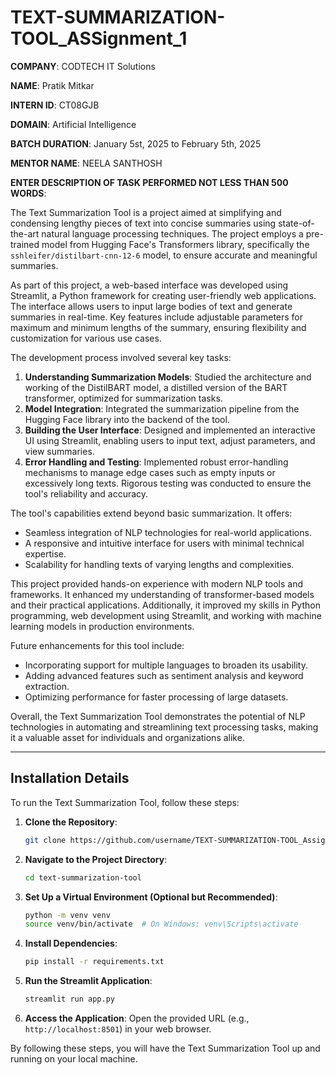# TEXT-SUMMARIZATION-TOOL_ASSignment_1

**COMPANY**: CODTECH IT Solutions

**NAME**: Pratik Mitkar

**INTERN ID**: CT08GJB

**DOMAIN**: Artificial Intelligence

**BATCH DURATION**: January 5st, 2025 to February 5th, 2025

**MENTOR NAME**: NEELA SANTHOSH

**ENTER DESCRIPTION OF TASK PERFORMED NOT LESS THAN 500 WORDS**:

The Text Summarization Tool is a project aimed at simplifying and condensing lengthy pieces of text into concise summaries using state-of-the-art natural language processing techniques. The project employs a pre-trained model from Hugging Face's Transformers library, specifically the `sshleifer/distilbart-cnn-12-6` model, to ensure accurate and meaningful summaries.

As part of this project, a web-based interface was developed using Streamlit, a Python framework for creating user-friendly web applications. The interface allows users to input large bodies of text and generate summaries in real-time. Key features include adjustable parameters for maximum and minimum lengths of the summary, ensuring flexibility and customization for various use cases.

The development process involved several key tasks:
1. **Understanding Summarization Models**: Studied the architecture and working of the DistilBART model, a distilled version of the BART transformer, optimized for summarization tasks.
2. **Model Integration**: Integrated the summarization pipeline from the Hugging Face library into the backend of the tool.
3. **Building the User Interface**: Designed and implemented an interactive UI using Streamlit, enabling users to input text, adjust parameters, and view summaries.
4. **Error Handling and Testing**: Implemented robust error-handling mechanisms to manage edge cases such as empty inputs or excessively long texts. Rigorous testing was conducted to ensure the tool's reliability and accuracy.

The tool's capabilities extend beyond basic summarization. It offers:
- Seamless integration of NLP technologies for real-world applications.
- A responsive and intuitive interface for users with minimal technical expertise.
- Scalability for handling texts of varying lengths and complexities.

This project provided hands-on experience with modern NLP tools and frameworks. It enhanced my understanding of transformer-based models and their practical applications. Additionally, it improved my skills in Python programming, web development using Streamlit, and working with machine learning models in production environments.

Future enhancements for this tool include:
- Incorporating support for multiple languages to broaden its usability.
- Adding advanced features such as sentiment analysis and keyword extraction.
- Optimizing performance for faster processing of large datasets.

Overall, the Text Summarization Tool demonstrates the potential of NLP technologies in automating and streamlining text processing tasks, making it a valuable asset for individuals and organizations alike.

---

## Installation Details

To run the Text Summarization Tool, follow these steps:

1. **Clone the Repository**:
   ```bash
   git clone https://github.com/username/TEXT-SUMMARIZATION-TOOL_Assignment_1.git
   ```

2. **Navigate to the Project Directory**:
   ```bash
   cd text-summarization-tool
   ```

3. **Set Up a Virtual Environment (Optional but Recommended)**:
   ```bash
   python -m venv venv
   source venv/bin/activate  # On Windows: venv\Scripts\activate
   ```

4. **Install Dependencies**:
   ```bash
   pip install -r requirements.txt
   ```

5. **Run the Streamlit Application**:
   ```bash
   streamlit run app.py
   ```

6. **Access the Application**:
   Open the provided URL (e.g., `http://localhost:8501`) in your web browser.

By following these steps, you will have the Text Summarization Tool up and running on your local machine.
